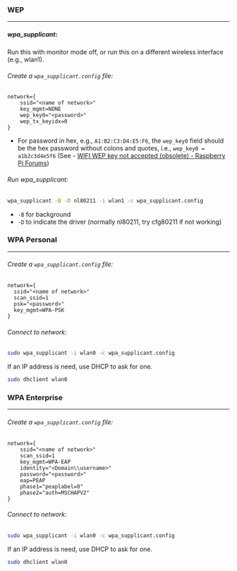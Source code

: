 ### WEP
---
##### wpa_supplicant:
Run this with monitor mode off, or run this on a different wireless interface (e.g., wlan1).

###### Create a `wpa_supplicant.config` file:
```
network={  
	ssid="<name of network>"  
	key_mgmt=NONE  
	wep_key0="<password>"  
	wep_tx_keyidx=0  
}
```
- For password in hex, e.g., `A1:B2:C3:D4:E5:F6`, the `wep_key0` field should be the hex password without colons and quotes, i.e., `wep_key0 = a1b2c3d4e5f6` (See - [WIFI WEP key not accepted (obsolete) - Raspberry Pi Forums](https://forums.raspberrypi.com/viewtopic.php?t=142139))

###### Run wpa_supplicant:
```sh
wpa_supplicant -B -D nl80211 -i wlan1 -c wpa_supplicant.config
```
- `-B` for background
- `-D` to indicate the driver (normally nl80211, try cfg80211 if not working)

### WPA Personal
---
###### Create a `wpa_supplicant.config` file:
```
network={
  ssid="<name of network>" 
  scan_ssid=1
  psk="<password>"
  key_mgmt=WPA-PSK
}
```

###### Connect to network:
```sh
sudo wpa_supplicant -i wlan0 -c wpa_supplicant.config
```

If an IP address is need, use DHCP to ask for one.
```sh
sudo dhclient wlan0
```


### WPA Enterprise
---
###### Create a `wpa_supplicant.config` file:
```
network={  
	ssid="<name of network>"  
	scan_ssid=1
	key_mgmt=WPA-EAP
	identity="<Domain\\username>"
	password="<password>"
	eap=PEAP
	phase1="peaplabel=0"
	phase2="auth=MSCHAPV2"
}
```

###### Connect to network:
```sh
sudo wpa_supplicant -i wlan0 -c wpa_supplicant.config
```

If an IP address is need, use DHCP to ask for one.
```sh
sudo dhclient wlan0
```